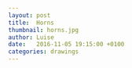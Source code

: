 ```yaml
---
layout: post
title:  Horns
thumbnail: horns.jpg
author: Luise
date:   2016-11-05 19:15:00 +0100
categories: drawings
---
```

